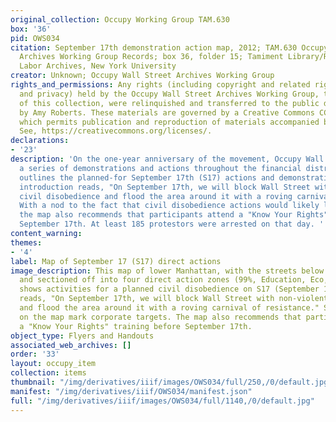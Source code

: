```yaml
---
original_collection: Occupy Working Group TAM.630
box: '36'
pid: OWS034
citation: September 17th demonstration action map, 2012; TAM.630 Occupy Wall Street
  Archives Working Group Records; box 36, folder 15; Tamiment Library/Robert F. Wagner
  Labor Archives, New York University
creator: Unknown; Occupy Wall Street Archives Working Group
rights_and_permissions: Any rights (including copyright and related rights to publicity
  and privacy) held by the Occupy Wall Street Archives Working Group, the creator
  of this collection, were relinquished and transferred to the public domain in 2013
  by Amy Roberts. These materials are governed by a Creative Commons CC0 license,
  which permits publication and reproduction of materials accompanied by full attribution.
  See, https://creativecommons.org/licenses/.
declarations:
- '23'
description: 'On the one-year anniversary of the movement, Occupy Wall Street held
  a series of demonstrations and actions throughout the financial district. This map
  outlines the planned-for September 17th (S17) actions and demonstration zones. An
  introduction reads, "On September 17th, we will block Wall Street with non-violent
  civil disobedience and flood the area around it with a roving carnival of resistance."
  With a nod to the fact that civil disobedience actions would likely lead to arrests,
  the map also recommends that participants attend a "Know Your Rights" training before
  September 17th. At least 185 protestors were arrested on that day. '
content_warning:
themes:
- '4'
label: Map of September 17 (S17) direct actions
image_description: This map of lower Manhattan, with the streets below Fulton highlighted
  and sectioned off into four direct action zones (99%, Education, Eco, and Debt),
  shows activities for a planned civil disobedience on S17 (September 17th). An introduction
  reads, "On September 17th, we will block Wall Street with non-violent civil disobedience,
  and flood the area around it with a roving carnival of resistance." Small circles
  on the map mark corporate targets. The map also recommends that participants attend
  a "Know Your Rights" training before September 17th.
object_type: Flyers and Handouts
associated_web_archives: []
order: '33'
layout: occupy_item
collection: items
thumbnail: "/img/derivatives/iiif/images/OWS034/full/250,/0/default.jpg"
manifest: "/img/derivatives/iiif/OWS034/manifest.json"
full: "/img/derivatives/iiif/images/OWS034/full/1140,/0/default.jpg"
---
```


